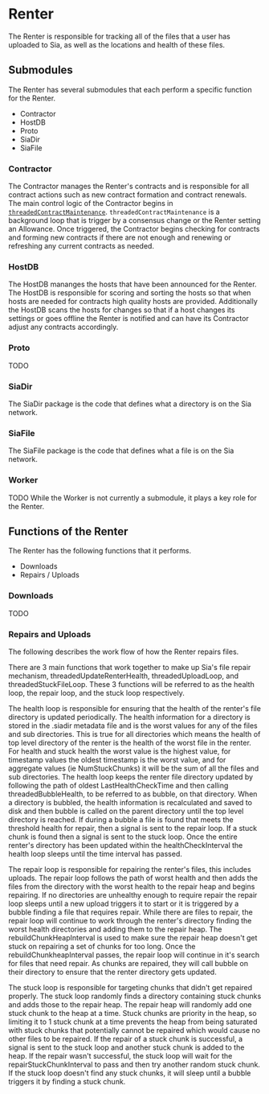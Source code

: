 # Renter
The Renter is responsible for tracking all of the files that a user has uploaded
to Sia, as well as the locations and health of these files.

## Submodules
The Renter has several submodules that each perform a specific function for the
Renter.
 - Contractor
 - HostDB
 - Proto
 - SiaDir
 - SiaFile

### Contractor
The Contractor manages the Renter's contracts and is responsible for all
contract actions such as new contract formation and contract renewals. The main
control logic of the Contractor begins in
[`threadedContractMaintenance`](https://gitlab.com/NebulousLabs/Sia/blob/master/modules/renter/contractor/contractmaintenance.go#L748).
`threadedContractMaintenance` is a background loop that is trigger by a
consensus change or the Renter setting an Allowance. Once triggered, the
Contractor begins checking for contracts and forming new contracts if there are
not enough and renewing or refreshing any current contracts as needed.

### HostDB
The HostDB mananges the hosts that have been announced for the Renter. The
HostDB is responsible for scoring and sorting the hosts so that when hosts are
needed for contracts high quality hosts are provided. Additionally the HostDB
scans the hosts for changes so that if a host changes its settings or goes
offline the Renter is notified and can have its Contractor adjust any contracts
accordingly.

### Proto
TODO

### SiaDir
The SiaDir package is the code that defines what a directory is on the Sia network.

### SiaFile
The SiaFile package is the code that defines what a file is on the Sia network.

### Worker
TODO
While the Worker is not currently a submodule, it plays a key role for the Renter.

## Functions of the Renter
The Renter has the following functions that it performs.
 - Downloads
 - Repairs / Uploads

### Downloads
TODO

### Repairs and Uploads
The following describes the work flow of how the Renter repairs files.

There are 3 main functions that work together to make up Sia's file repair
mechanism, threadedUpdateRenterHealth, threadedUploadLoop, and
threadedStuckFileLoop. These 3 functions will be referred to as the health loop,
the repair loop, and the stuck loop respectively.

The health loop is responsible for ensuring that the health of the renter's file
directory is updated periodically. The health information for a directory is
stored in the .siadir metadata file and is the worst values for any of the files
and sub directories. This is true for all directories which means the health of
top level directory of the renter is the health of the worst file in the renter.
For health and stuck health the worst value is the highest value, for timestamp
values the oldest timestamp is the worst value, and for aggregate values (ie
NumStuckChunks) it will be the sum of all the files and sub directories.  The
health loop keeps the renter file directory updated by following the path of
oldest LastHealthCheckTime and then calling threadedBubbleHealth, to be referred
to as bubble, on that directory. When a directory is bubbled, the health
information is recalculated and saved to disk and then bubble is called on the
parent directory until the top level directory is reached. If during a bubble a
file is found that meets the threshold health for repair, then a signal is sent
to the repair loop. If a stuck chunk is found then a signal is sent to the stuck
loop. Once the entire renter's directory has been updated within the
healthCheckInterval the health loop sleeps until the time interval has passed.

The repair loop is responsible for repairing the renter's files, this includes
uploads. The repair loop follows the path of worst health and then adds the
files from the directory with the worst health to the repair heap and begins
repairing. If no directories are unhealthy enough to require repair the repair
loop sleeps until a new upload triggers it to start or it is triggered by a
bubble finding a file that requires repair. While there are files to repair, the
repair loop will continue to work through the renter's directory finding the
worst health directories and adding them to the repair heap. The
rebuildChunkHeapInterval is used to make sure the repair heap doesn't get stuck
on repairing a set of chunks for too long. Once the rebuildChunkheapInterval
passes, the repair loop will continue in it's search for files that need repair.
As chunks are repaired, they will call bubble on their directory to ensure that
the renter directory gets updated.

The stuck loop is responsible for targeting chunks that didn't get repaired
properly. The stuck loop randomly finds a directory containing stuck chunks and
adds those to the repair heap. The repair heap will randomly add one stuck chunk
to the heap at a time. Stuck chunks are priority in the heap, so limiting it to
1 stuck chunk at a time prevents the heap from being saturated with stuck chunks
that potentially cannot be repaired which would cause no other files to be
repaired. If the repair of a stuck chunk is successful, a signal is sent to the
stuck loop and another stuck chunk is added to the heap. If the repair wasn't
successful, the stuck loop will wait for the repairStuckChunkInterval to pass
and then try another random stuck chunk. If the stuck loop doesn't find any
stuck chunks, it will sleep until a bubble triggers it by finding a stuck chunk.